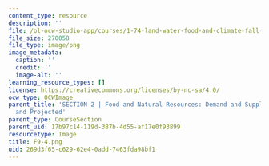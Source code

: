 ```yaml
---
content_type: resource
description: ''
file: /ol-ocw-studio-app/courses/1-74-land-water-food-and-climate-fall-2020/269d3f65c62962e40add7463fda98bf1_F9-4.png
file_size: 270058
file_type: image/png
image_metadata:
  caption: ''
  credit: ''
  image-alt: ''
learning_resource_types: []
license: https://creativecommons.org/licenses/by-nc-sa/4.0/
ocw_type: OCWImage
parent_title: 'SECTION 2 | Food and Natural Resources: Demand and Supply, Current
  and Projected'
parent_type: CourseSection
parent_uid: 17b97c14-119d-387b-4d55-af17e0f93899
resourcetype: Image
title: F9-4.png
uid: 269d3f65-c629-62e4-0add-7463fda98bf1
---
```

